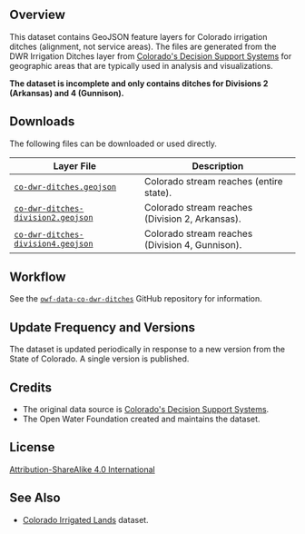 ## Overview ##

This dataset contains GeoJSON feature layers for Colorado irrigation ditches (alignment, not service areas).
The files are generated from the DWR Irrigation Ditches layer from
[Colorado's Decision Support Systems](https://cdss.colorado.gov/gis-data/gis-data-by-category)
for geographic areas that are typically used in analysis and visualizations.

**The dataset is incomplete and only contains ditches for Divisions 2 (Arkansas) and 4 (Gunnison).**

## Downloads ##

The following files can be downloaded or used directly.

| **Layer File** | **Description** |
| -- | -- |
| [`co-dwr-ditches.geojson`](co-dwr-ditches.geojson) | Colorado stream reaches (entire state). |
| [`co-dwr-ditches-division2.geojson`](co-dwr-ditches-division2.geojson) | Colorado stream reaches (Division 2, Arkansas). |
| [`co-dwr-ditches-division4.geojson`](co-dwr-ditches-division4.geojson) | Colorado stream reaches (Division 4, Gunnison). |

## Workflow ##

See the [`owf-data-co-dwr-ditches`](https://github.com/OpenWaterFoundation/owf-data-co-dwr-ditches)
GitHub repository for information.

## Update Frequency and Versions ##

The dataset is updated periodically in response to a new version from the State of Colorado.
A single version is published.

## Credits ##

* The original data source is
  [Colorado's Decision Support Systems](https://cdss.colorado.gov/gis-data/gis-data-by-category).
* The Open Water Foundation created and maintains the dataset.

## License ##

[Attribution-ShareAlike 4.0 International](https://creativecommons.org/licenses/by-sa/4.0/)

## See Also ##

* [Colorado Irrigated Lands](https://data.openwaterfoundation.org/state/co/dwr/irrigated-lands/) dataset.
